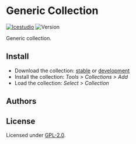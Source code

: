 # Generic Collection

[![Icestudio](https://img.shields.io/badge/collection-icestudio-blue.svg)](https://github.com/FPGAwars/icestudio)
![Version](https://img.shields.io/badge/version-v0.0.0-orange.svg)

Generic collection.

## Install

* Download the collection: [stable](https://github.com/FPGAwars/collection-generic/archive/v0.0.0.zip) or [development](https://github.com/FPGAwars/collection-generic/archive/master.zip)
* Install the collection: *Tools > Collections > Add*
* Load the collection: *Select > Collection*




## Authors


## License

Licensed under [GPL-2.0](https://opensource.org/licenses/GPL-2.0).
